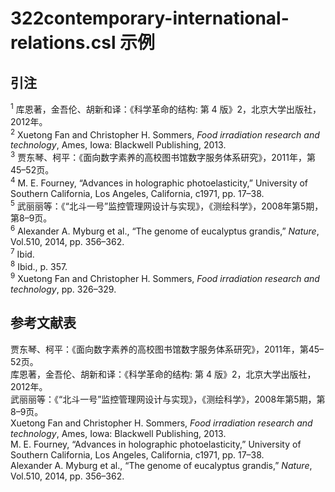 # 322contemporary-international-relations.csl 示例

<!-- 此文件由脚本自动生成，请勿手动修改！ -->

## 引注

<sup>1</sup> 库恩著，金吾伦、胡新和译：《科学革命的结构: 第 4 版》2，北京大学出版社，2012年。<br>
<sup>2</sup> Xuetong Fan and Christopher H. Sommers, <i>Food irradiation research and technology</i>, Ames, Iowa: Blackwell Publishing, 2013.<br>
<sup>3</sup> 贾东琴、柯平：《面向数字素养的高校图书馆数字服务体系研究》，2011年，第45–52页。<br>
<sup>4</sup> M. E. Fourney, “Advances in holographic photoelasticity,” University of Southern California, Los Angeles, California, c1971, pp. 17–38.<br>
<sup>5</sup> 武丽丽等：《“北斗一号”监控管理网设计与实现》，《测绘科学》，2008年第5期，第8–9页。<br>
<sup>6</sup> Alexander A. Myburg et al., “The genome of eucalyptus grandis,” <i>Nature</i>, Vol.510, 2014, pp. 356–362.<br>
<sup>7</sup> Ibid.<br>
<sup>8</sup> Ibid., p. 357.<br>
<sup>9</sup> Xuetong Fan and Christopher H. Sommers, <i>Food irradiation research and technology</i>, pp. 326–329.<br>

## 参考文献表

<div class="csl-bib-body">
  <div class="csl-entry">贾东琴、柯平：《面向数字素养的高校图书馆数字服务体系研究》，2011年，第45–52页。</div>
  <div class="csl-entry">库恩著，金吾伦、胡新和译：《科学革命的结构: 第 4 版》2，北京大学出版社，2012年。</div>
  <div class="csl-entry">武丽丽等：《“北斗一号”监控管理网设计与实现》，《测绘科学》，2008年第5期，第8–9页。</div>
  <div class="csl-entry">Xuetong Fan and Christopher H. Sommers, <i>Food irradiation research and technology</i>, Ames, Iowa: Blackwell Publishing, 2013.</div>
  <div class="csl-entry">M. E. Fourney, “Advances in holographic photoelasticity,” University of Southern California, Los Angeles, California, c1971, pp. 17–38.</div>
  <div class="csl-entry">Alexander A. Myburg et al., “The genome of eucalyptus grandis,” <i>Nature</i>, Vol.510, 2014, pp. 356–362.</div>
</div>
